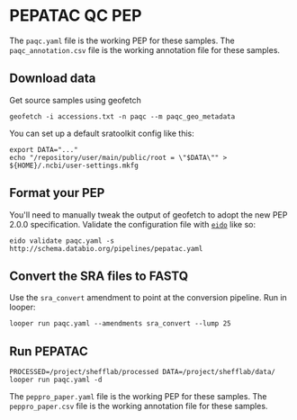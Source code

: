 # PEPATAC QC PEP


The `paqc.yaml` file is the working PEP for these samples.
The `paqc_annotation.csv` file is the working annotation file for these samples.

## Download data

Get source samples using geofetch
```
geofetch -i accessions.txt -n paqc --m paqc_geo_metadata
```

You can set up a default sratoolkit config like this:

```
export DATA="..."
echo "/repository/user/main/public/root = \"$DATA\"" > ${HOME}/.ncbi/user-settings.mkfg
```

## Format your PEP

You'll need to manually tweak the output of geofetch to adopt the new PEP 2.0.0 specification. Validate the configuration file with [`eido`](https://github.com/pepkit/eido) like so:
```
eido validate paqc.yaml -s http://schema.databio.org/pipelines/pepatac.yaml
```

## Convert the SRA files to FASTQ

Use the `sra_convert` amendment to point at the conversion pipeline. Run in looper:
```
looper run paqc.yaml --amendments sra_convert --lump 25
```

## Run PEPATAC

```
PROCESSED=/project/shefflab/processed DATA=/project/shefflab/data/ looper run paqc.yaml -d
```

The `peppro_paper.yaml` file is the working PEP for these samples.
The `peppro_paper.csv` file is the working annotation file for these samples.
